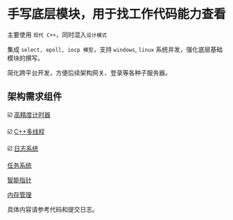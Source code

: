 # 手写底层模块，用于找工作代码能力查看

主要使用 `现代 C++`，同时混入`设计模式` 

集成 `select, epoll, iocp 模型`，支持 `windows`, `linux` 系统并发，强化底层基础模块的撰写。

简化跨平台开发，方便后续架构网关、登录等各种子服务器。


## 架构需求组件

☑️ [高精度计时器](cpp/time.md) 

☑️ [C++多线程](cpp/多线程.md) 

☑️ [日志系统](cpp/log.md)

[任务系统](src/depencies/includes/CELLTask.hpp)

[智能指针](cpp/智能指针.md)

[内存管理](cpp/内存管理.md)




具体内容请参考代码和提交日志。



